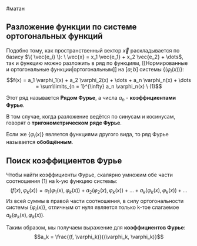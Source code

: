 #матан 
## Разложение функции по системе ортогональных функций
Подобно тому, как пространственный вектор $\vec{x}$ раскладывается по базису $\{ \vec{e_i} \}: \ \vec{x} = x_1 \vec{e_1} + x_2 \vec{e_2} + \dots$, так и функцию можно разложить в ряд по функциям, [[Нормированные и ортогональные функции|ортогональным]] на $[a; b]$ системы $\{ (\varphi_i(x)) \}$:
$$f(x) = a_1 \varphi_1(x) + a_2 \varphi_2(x) + \dots + a_n \varphi_n(x) + \dots = \sum\limits_{n = 1}^{\infty} a_n \varphi_n(x) \ (1)$$

Этот ряд называется **Рядом Фурье**, а числа $a_n$ - **коэффициентами Фурье**.

В том случае, когда разложение ведётся по синусам и косинусам, говорят о **тригонометрическом ряде Фурье**.

Если же $\{ \varphi_i(x) \}$ является функциями другого вида, то ряд Фурье называется **обобщённым**.

## Поиск коэффициентов Фурье
Чтобы найти коэффициенты Фурье, скалярно умножим обе части соотношения (1) на k-ую функцию системы:
$$(f(x), \varphi_k(x)) = a_1(\varphi_1(x), \varphi_k(x)) + a_2(\varphi_2(x), \varphi_k(x)) + \dots + a_k(\varphi_k(x), \varphi_k(x)) + \dots$$
Из всей суммы в правой части соотношения, в силу ортогональности системы $\{ \varphi_i(x) \}$, отличным от нуля является только k-тое слагаемое $a_k(\varphi_k(x), \varphi_k(x))$.

Таким образом, мы получаем выражение для **коэффициентов Фурье**:
$$a_k = \frac{(f, \varphi_k)}{(\varphi_k, \varphi_k)}$$
